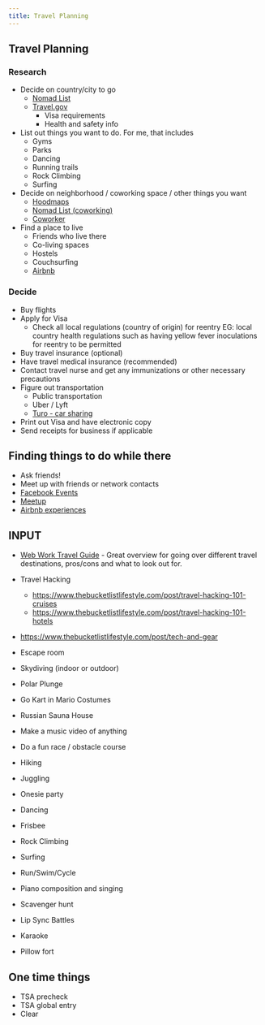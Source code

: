 ```yaml
---
title: Travel Planning
---
```



## Travel Planning
### Research
- Decide on country/city to go
  - [Nomad List](https://nomadlist.com/)
  - [Travel.gov](https://travel.state.gov)
    - Visa requirements
    - Health and safety info
- List out things you want to do. For me, that includes
  - Gyms
  - Parks
  - Dancing
  - Running trails
  - Rock Climbing
  - Surfing
- Decide on neighborhood / coworking space / other things you want
  - [Hoodmaps](https://hoodmaps.com/)
  - [Nomad List (coworking)](https://nomadlist.com/)
  - [Coworker](https://www.coworker.com/)
- Find a place to live
  - Friends who live there
  - Co-living spaces
  - Hostels
  - Couchsurfing
  - [Airbnb](https://www.airbnb.com/)

### Decide
- Buy flights
- Apply for Visa
  - Check all local regulations (country of origin) for reentry EG: local country health regulations such as having yellow fever inoculations for reentry to be permitted
- Buy travel insurance (optional)
- Have travel medical insurance (recommended)
- Contact travel nurse and get any immunizations or other necessary precautions
- Figure out transportation
  - Public transportation
  - Uber / Lyft
  - [Turo - car sharing](https://turo.com/c/shanem559)
- Print out Visa and have electronic copy
- Send receipts for business if applicable

## Finding things to do while there
- Ask friends!
- Meet up with friends or network contacts
- [Facebook Events](https://www.facebook.com/events)
- [Meetup](https://www.meetup.com/)
- [Airbnb experiences](https://www.airbnb.com/s/experiences)

## INPUT
- [Web Work Travel Guide](https://www.dropbox.com/s/vh057jtym6yxee7/WebworktravelGuide2.5.pdf) - Great overview for going over different travel destinations, pros/cons and what to look out for.
- Travel Hacking
  - https://www.thebucketlistlifestyle.com/post/travel-hacking-101-cruises
  - https://www.thebucketlistlifestyle.com/post/travel-hacking-101-hotels
- https://www.thebucketlistlifestyle.com/post/tech-and-gear


- Escape room
- Skydiving (indoor or outdoor)
- Polar Plunge
- Go Kart in Mario Costumes
- Russian Sauna House
- Make a music video of anything
- Do a fun race / obstacle course
- Hiking
- Juggling
- Onesie party
- Dancing
- Frisbee
- Rock Climbing
- Surfing
- Run/Swim/Cycle
- Piano composition and singing
- Scavenger hunt
- Lip Sync Battles
- Karaoke
- Pillow fort

## One time things
- TSA precheck
- TSA global entry
- Clear
